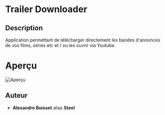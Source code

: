 # Trailer Downloader

## Description 

Application permettant de télécharger directement les bandes d'annonces de vos films, séries etc et / ou les ouvrir via Youtube.

# Aperçu

![Aperçu](https://github.com/Steelataure/Trailer-downloader/blob/main/assets/aper%C3%A7u.PNG)

## Auteur 

* **Alexandre Buisset** alias **Steel**

